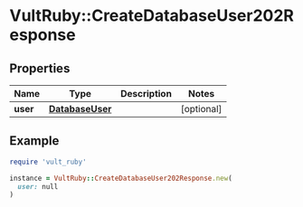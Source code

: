 # VultRuby::CreateDatabaseUser202Response

## Properties

| Name | Type | Description | Notes |
| ---- | ---- | ----------- | ----- |
| **user** | [**DatabaseUser**](DatabaseUser.md) |  | [optional] |

## Example

```ruby
require 'vult_ruby'

instance = VultRuby::CreateDatabaseUser202Response.new(
  user: null
)
```

